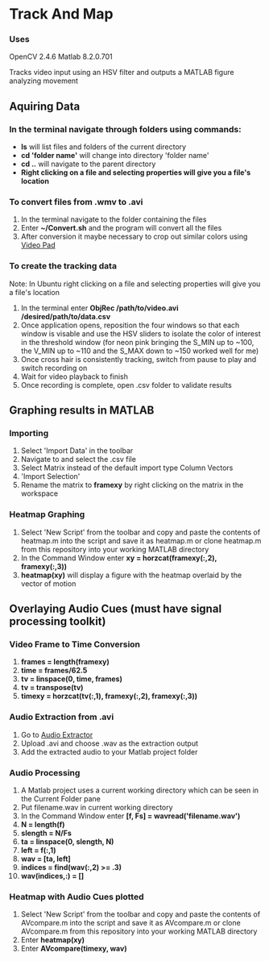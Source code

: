 Track And Map
===========
### Uses
OpenCV 2.4.6
Matlab 8.2.0.701

Tracks video input using an HSV filter and outputs a MATLAB figure analyzing movement
## 

## Aquiring Data
### In the terminal navigate through folders using commands:
- **ls** will list files and folders of the current directory
- **cd 'folder name'** will change into directory 'folder name'
- **cd ..** will navigate to the parent directory
- **Right clicking on a file and selecting properties will give you a file's location**

### To convert files from .wmv to .avi
1. In the terminal navigate to the folder containing the files
2. Enter **~/Convert.sh** and the program will convert all the files
3. After conversion it maybe necessary to crop out similar colors using [Video Pad](http://www.nchsoftware.com/videopad/)

### To create the tracking data
Note: In Ubuntu right clicking on a file and selecting properties will give you a file's location
1. In the terminal enter **ObjRec /path/to/video.avi /desired/path/to/data.csv**
2. Once application opens, reposition the four windows so that each window is visable and use the HSV sliders to isolate the color of interest in the threshold window (for neon pink bringing the S_MIN up to ~100, the V_MIN up to ~110 and the S_MAX down to ~150 worked well for me)
3. Once cross hair is consistently tracking, switch from pause to play and switch recording on
4. Wait for video playback to finish
5. Once recording is complete, open .csv folder to validate results

## Graphing results in MATLAB
### Importing
1. Select 'Import Data' in the toolbar
2. Navigate to and select the .csv file
3. Select Matrix instead of the default import type Column Vectors
4. 'Import Selection'
5. Rename the matrix to **framexy** by right clicking on the matrix in the workspace

### Heatmap Graphing
1.  Select 'New Script' from the toolbar and copy and paste the contents of heatmap.m into the script and save it as heatmap.m or clone heatmap.m from this repository into your working MATLAB directory
2. In the Command Window enter **xy = horzcat(framexy(:,2), framexy(:,3))**
3. **heatmap(xy)** will display a figure with the heatmap overlaid by the vector of motion

## Overlaying Audio Cues (must have signal processing toolkit)
### Video Frame to Time Conversion
1. **frames = length(framexy)**
2. **time = frames/62.5**
3. **tv = linspace(0, time, frames)**
4. **tv = transpose(tv)**
4. **timexy = horzcat(tv(:,1), framexy(:,2), framexy(:,3))**

### Audio Extraction from .avi
1. Go to [Audio Extractor](http://audio-extractor.net/)
2. Upload .avi and choose .wav as the extraction output
3. Add the extracted audio to your Matlab project folder

### Audio Processing
1. A Matlab project uses a current working directory which can be seen in the Current Folder pane
2. Put filename.wav in current working directory
3. In the Command Window enter **[f, Fs] = wavread('filename.wav')**
4. **N = length(f)**
5. **slength = N/Fs**
6. **ta = linspace(0, slength, N)**
7. **left = f(:,1)**
8. **wav = [ta, left]**
9. **indices = find(wav(:,2) >= .3)**
10. **wav(indices,:) = []**

### Heatmap with Audio Cues plotted
1.  Select 'New Script' from the toolbar and copy and paste the contents of AVcompare.m into the script and save it as AVcompare.m or clone AVcompare.m from this repository into your working MATLAB directory
2. Enter **heatmap(xy)**
3. Enter **AVcompare(timexy, wav)**







  
